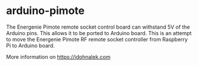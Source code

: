 arduino-pimote
==============

The Energenie Pimote remote socket control board can withstand 5V of the Arduino pins. This allows it to be ported to Arduino board. This is an attempt to move the Energenie Pimote RF remote socket controller from Raspberry Pi to Arduino board. 

More information on https://jdohnalek.com
